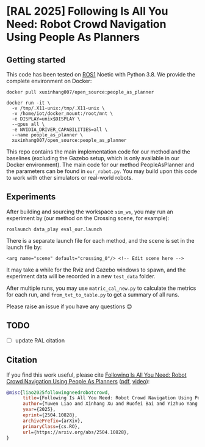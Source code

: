 # [RAL 2025] Following Is All You Need: Robot Crowd Navigation Using People As Planners

## Getting started

This code has been tested on [ROS1](https://wiki.ros.org/ROS/Tutorials) Noetic with Python 3.8. 
We provide the complete environment on Docker:
```
docker pull xuxinhang007/open_source:people_as_planner

docker run -it \
  -v /tmp/.X11-unix:/tmp/.X11-unix \
  -v /home/iot/docker_mount:/root/mnt \
  -e DISPLAY=unix$DISPLAY \
  --gpus all \
  -e NVIDIA_DRIVER_CAPABILITIES=all \
  --name people_as_planner \
  xuxinhang007/open_source:people_as_planner
```

This repo contains the main implementation code for our method and the baselines (excluding the Gazebo setup, which is only available in our Docker environment). 
The main code for our method PeopleAsPlanner and the parameters can be found in `our_robot.py`.
You may build upon this code to work with other simulators or real-world robots.

## Experiments
After building and sourcing the workspace `sim_ws`, you may run an experiment by (our method on the Crossing scene, for example):
```
roslaunch data_play eval_our.launch
```
There is a separate launch file for each method, and the scene is set in the launch file by:
```
<arg name="scene" default="crossing_0"/> <!-- Edit scene here -->
```
It may take a while for the Rviz and Gazebo windows to spawn, and the experiment data will be recorded in a new `test_data` folder. 

After multiple runs, you may use `matric_cal_new.py` to calculate the metrics for each run, and `from_txt_to_table.py` to get a summary of all runs.

Please raise an issue if you have any questions :blush:

## TODO
- [ ] update RAL citation

## Citation

If you find this work useful, please cite [Following Is All You Need: Robot Crowd Navigation Using People As Planners](https://arxiv.org/abs/2504.10828) ([pdf](https://arxiv.org/abs/2504.10828), [video](https://youtu.be/xnX6_-D2ZfQ)):

```bibtex
@misc{liao2025followingneedrobotcrowd,
      title={Following Is All You Need: Robot Crowd Navigation Using People As Planners}, 
      author={Yuwen Liao and Xinhang Xu and Ruofei Bai and Yizhuo Yang and Muqing Cao and Shenghai Yuan and Lihua Xie},
      year={2025},
      eprint={2504.10828},
      archivePrefix={arXiv},
      primaryClass={cs.RO},
      url={https://arxiv.org/abs/2504.10828}, 
}
```